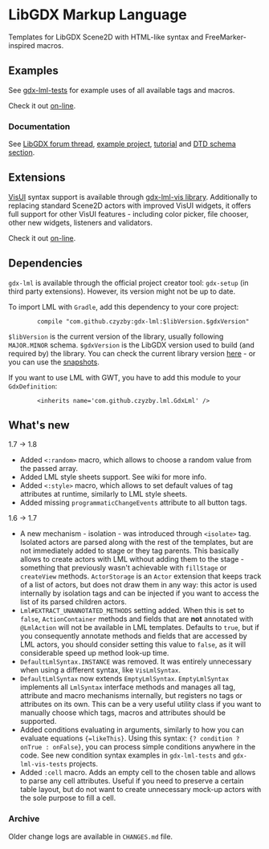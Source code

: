 # LibGDX Markup Language
Templates for LibGDX Scene2D with HTML-like syntax and FreeMarker-inspired macros.

## Examples
See [gdx-lml-tests](../examples/gdx-lml-tests) for example uses of all available tags and macros.

Check it out [on-line](http://czyzby.github.io/gdx-lml/lml).

### Documentation
See [LibGDX forum thread](http://www.badlogicgames.com/forum/viewtopic.php?f=17&t=18843), [example project](../examples/gdx-lml-tests), [tutorial](https://github.com/czyzby/gdx-lml/wiki/LibGDX-Markup-Language) and [DTD schema section](dtd).

## Extensions
[VisUI](https://github.com/kotcrab/VisEditor/wiki/VisUI) syntax support is available through [gdx-lml-vis library](../lml-vis). Additionally to replacing standard Scene2D actors with improved VisUI widgets, it offers full support for other VisUI features - including color picker, file chooser, other new widgets, listeners and validators.

Check it out [on-line](http://czyzby.github.io/gdx-lml/lml-vis).

## Dependencies

`gdx-lml` is available through the official project creator tool: `gdx-setup` (in third party extensions). However, its version might not be up to date.

To import LML with `Gradle`, add this dependency to your core project:
```
        compile "com.github.czyzby:gdx-lml:$libVersion.$gdxVersion"
```

`$libVersion` is the current version of the library, usually following `MAJOR.MINOR` schema. `$gdxVersion` is the LibGDX version used to build (and required by) the library. You can check the current library version [here](http://search.maven.org/#search|ga|1|g%3A%22com.github.czyzby%22) - or you can use the [snapshots](https://oss.sonatype.org/content/repositories/snapshots/com/github/czyzby/).

If you want to use LML with GWT, you have to add this module to your `GdxDefinition`:
```
        <inherits name='com.github.czyzby.lml.GdxLml' />
```

## What's new

1.7 -> 1.8

- Added `<:random>` macro, which allows to choose a random value from the passed array.
- Added LML style sheets support. See wiki for more info.
- Added `<:style>` macro, which allows to set default values of tag attributes at runtime, similarly to LML style sheets.
- Added missing `programmaticChangeEvents` attribute to all button tags.

1.6 -> 1.7

- A new mechanism - isolation - was introduced through `<isolate>` tag. Isolated actors are parsed along with the rest of the templates, but are not immediately added to stage or they tag parents. This basically allows to create actors with LML without adding them to the stage - something that previously wasn't achievable with `fillStage` or `createView` methods. `ActorStorage` is an `Actor` extension that keeps track of a list of actors, but does not draw them in any way: this actor is used internally by isolation tags and can be injected if you want to access the list of its parsed children actors.
- `Lml#EXTRACT_UNANNOTATED_METHODS` setting added. When this is set to `false`, `ActionContainer` methods and fields that are **not** annotated with `@LmlAction` will not be available in LML templates. Defaults to `true`, but if you consequently annotate methods and fields that are accessed by LML actors, you should consider setting this value to `false`, as it will considerable speed up method look-up time.
- `DefaultLmlSyntax.INSTANCE` was removed. It was entirely unnecessary when using a different syntax, like `VisLmlSyntax`.
- `DefaultLmlSyntax` now extends `EmptyLmlSyntax`. `EmptyLmlSyntax` implements all `LmlSyntax` interface methods and manages all tag, attribute and macro mechanisms internally, but registers no tags or attributes on its own. This can be a very useful utility class if you want to manually choose which tags, macros and attributes should be supported.
- Added conditions evaluating in arguments, similarly to how you can evaluate equations `{=likeThis}`. Using this syntax: `{? condition ? onTrue : onFalse}`, you can process simple conditions anywhere in the code. See new condition syntax examples in `gdx-lml-tests` and `gdx-lml-vis-tests` projects.
- Added `:cell` macro. Adds an empty cell to the chosen table and allows to parse any cell attributes. Useful if you need to preserve a certain table layout, but do not want to create unnecessary mock-up actors with the sole purpose to fill a cell.


### Archive
Older change logs are available in `CHANGES.md` file.
